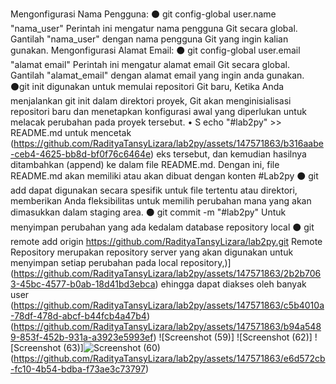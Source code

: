Mengonfigurasi Nama Pengguna:
⚫ git config-global user.name "nama_user" Perintah ini mengatur nama pengguna Git secara global. Gantilah "nama_user" dengan nama pengguna Git yang ingin kalian gunakan.
Mengonfigurasi Alamat Email:
⚫ git config-global user.email "alamat email" Perintah ini mengatur alamat email
Git secara global. Gantilah "alamat_email" dengan alamat email yang ingin anda gunakan.
⚫git init digunakan untuk memulai repositori Git baru, Ketika Anda menjalankan git init dalam direktori proyek, Git akan menginisialisasi repositori baru dan menetapkan konfigurasi awal yang diperlukan untuk melacak perubahan pada proyek tersebut. 
• S echo "#lab2py" >> README.md untuk mencetak (https://github.com/RadityaTansyLizara/lab2py/assets/147571863/b316aabe-ceb4-4625-bb8d-bf0f76c6464e)
eks tersebut, dan kemudian hasilnya ditambahkan (append) ke dalam file README.md. Dengan ini, file README.md akan memiliki atau akan dibuat dengan konten #Lab2py 
⚫ git add dapat digunakan secara spesifik untuk file tertentu atau direktori, memberikan Anda fleksibilitas untuk memilih perubahan mana yang akan dimasukkan dalam staging area.
⚫ git commit -m "#lab2py" Untuk menyimpan perubahan yang ada kedalam database repository local
⚫ git remote add origin https://github.com/RadityaTansyLizara/lab2py.git Remote Repository merupakan repository server yang akan digunakan untuk menyimpan setiap perubahan pada local repository,)](https://github.com/RadityaTansyLizara/lab2py/assets/147571863/2b2b7063-45bc-4577-b0ab-18d41bd3ebca)
ehingga dapat diakses oleh banyak user
(https://github.com/RadityaTansyLizara/lab2py/assets/147571863/c5b4010a-78df-478d-abcf-b44fcb4a47b4)(https://github.com/RadityaTansyLizara/lab2py/assets/147571863/b94a5489-853f-452b-931a-a3923e5993ef)
![Screenshot (59)]
![Screenshot (62)]
![Screenshot (63)]![Screenshot (60)](https://github.com/RadityaTansyLizara/lab2py/assets/147571863/8e711da1-ef0c-4e66-a70b-74b9650e56e5)
(https://github.com/RadityaTansyLizara/lab2py/assets/147571863/e6d572cb-fc10-4b54-bdba-f73ae3c73797)

